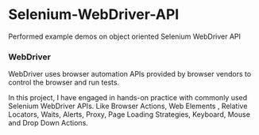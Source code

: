 # Selenium-WebDriver-API
Performed example demos on object oriented Selenium WebDriver API

### WebDriver
WebDriver uses browser automation APIs provided by browser vendors to control the browser and run tests. 

In this project, I have engaged in hands-on practice with commonly used Selenium WebDriver APIs. Like Browser Actions, Web Elements , Relative Locators, Waits, Alerts, Proxy, Page Loading Strategies, Keyboard, Mouse and Drop Down Actions. 




